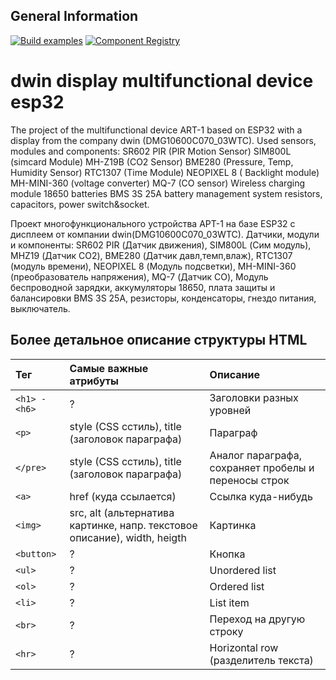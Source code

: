 ## General Information

[![Build examples](https://github.com/espressif/esp32-camera/actions/workflows/build.yml/badge.svg)](https://github.com/olegww/dwin_display_multifunctional_device/commits/main) [![Component Registry](https://components.espressif.com/components/espressif/esp32-camera/badge.svg)](https://github.com/olegww/dwin_display_multifunctional_device/releases)

# dwin display multifunctional device esp32
The project of the multifunctional device ART-1 based on ESP32 with a display from the company dwin (DMG10600C070_03WTC).
Used sensors, modules and components: 
SR602 PIR (PIR Motion Sensor)
SIM800L (simcard Module)
MH-Z19B (CO2 Sensor)
BME280 (Pressure, Temp, Humidity Sensor)
RTC1307 (Time Module)
NEOPIXEL 8 ( Backlight module)
MH-MINI-360 (voltage converter)
MQ-7 (CO sensor)
Wireless charging module
18650 batteries
BMS 3S 25A battery management system
resistors, capacitors, power switch&socket.



Проект многофункционального устройства АРТ-1 на базе ESP32 c дисплеем от компании dwin(DMG10600C070_03WTC).
Датчики, модули и компоненты:
SR602 PIR (Датчик движения), SIM800L (Сим модуль),
MHZ19 (Датчик СО2), BME280 (Датчик давл,темп,влаж), RTC1307 (модуль времени), 
NEOPIXEL 8 (Модуль подсветки), MH-MINI-360 (преобразователь напряжения), 
MQ-7 (Датчик СО), Модуль беспроводной зарядки, аккумуляторы 18650, 
плата защиты и балансировки BMS 3S 25A, резисторы, конденсаторы, гнездо питания, выключатель.

## Более детальное описание структуры HTML
| Тег           | Самые важные атрибуты | Описание |
| :------------ |:-------------| :--------|
| `<h1> - <h6>` | ?            | Заголовки разных уровней |
| `<p>`         | style (CSS cстиль), title (заголовок параграфа) | Параграф |
| `</pre>`      | style (CSS cстиль), title (заголовок параграфа) | Аналог параграфа, сохраняет пробелы и переносы строк |
| `<a>`         | href (куда ссылается) | Ссылка куда-нибудь |
| `<img>`       | src, alt (альтернатива картинке, напр. текстовое описание), width, heigth | Картинка |
| `<button>`    | ? | Кнопка |
| `<ul>`        | ? | Unordered list |
| `<ol>`        | ? | Ordered list |
| `<li>`        | ? | List item |
| `<br>`        | ? | Переход на другую строку |
| `<hr>`        | ? | Horizontal row (разделитель текста) |
